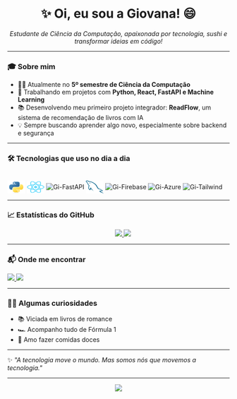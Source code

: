 <h1 align="center">✨ Oi, eu sou a Giovana! 😄</h1>

<p align="center">
  <i>Estudante de Ciência da Computação, apaixonada por tecnologia, sushi e transformar ideias em código!</i>
</p>

---

### 🎓 Sobre mim
- 👩‍💻 Atualmente no **5º semestre de Ciência da Computação**
- 🚀 Trabalhando em projetos com **Python, React, FastAPI e Machine Learning**
- 📚 Desenvolvendo meu primeiro projeto integrador: **ReadFlow**, um sistema de recomendação de livros com IA
- 💡 Sempre buscando aprender algo novo, especialmente sobre backend e segurança

---

### 🛠️ Tecnologias que uso no dia a dia
<div style="display: inline_block"><br>
  <img align="center" alt="Gi-Python" height="30" width="40" src="https://raw.githubusercontent.com/devicons/devicon/master/icons/python/python-original.svg">
  <img align="center" alt="Gi-React" height="30" width="40" src="https://raw.githubusercontent.com/devicons/devicon/master/icons/react/react-original.svg">
  <img align="center" alt="Gi-FastAPI" height="30" width="40" src="https://cdn.jsdelivr.net/gh/devicons/devicon/icons/fastapi/fastapi-original.svg">
  <img align="center" alt="Gi-MySQL" height="30" width="40" src="https://raw.githubusercontent.com/devicons/devicon/master/icons/mysql/mysql-original.svg">
  <img align="center" alt="Gi-Firebase" height="30" width="40" src="https://www.vectorlogo.zone/logos/firebase/firebase-icon.svg">
  <img align="center" alt="Gi-Azure" height="30" width="40" src="https://cdn.jsdelivr.net/gh/devicons/devicon/icons/azure/azure-original.svg">
  <img align="center" alt="Gi-Tailwind" height="30" width="40" src="https://www.vectorlogo.zone/logos/tailwindcss/tailwindcss-icon.svg">
</div>

---

### 📈 Estatísticas do GitHub
<div align="center">
  <a href="https://github.com/giamorim21">
    <img height="180em" src="https://github-readme-stats.vercel.app/api/top-langs/?username=giamorim21&layout=compact&langs_count=7&theme=dracula" style="margin-left: 20px;"/>
    <img height="180em" src="https://github-readme-stats.vercel.app/api?username=giamorim21&show_icons=true&theme=dracula&include_all_commits=true&count_private=true"/>
  </a>
</div>

---

### 📬 Onde me encontrar
<p align="left">
  <a href="https://www.linkedin.com/in/giovana-amorimc/" target="_blank">
    <img src="https://img.shields.io/badge/LinkedIn-0077B5?style=for-the-badge&logo=linkedin&logoColor=white">
  </a>
  <a href="mailto:giamorim2101@gmail.com" target="_blank">
    <img src="https://img.shields.io/badge/Email-D14836?style=for-the-badge&logo=gmail&logoColor=white">
  </a>
</p>

---

### 🙋‍♀️ Algumas curiosidades
- 📚 Viciada em livros de romance
- 🏎️ Acompanho tudo de Fórmula 1 
- 🍰 Amo fazer comidas doces

---

✨ _"A tecnologia move o mundo. Mas somos nós que movemos a tecnologia."_ 

---

<p align="center">
  <img src="https://media.giphy.com/media/L1R1tvI9svkIWwpVYr/giphy.gif" width="500">
</p>
